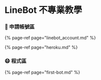 # LineBot 不專業教學

### 🤠 申請帳號區

{% page-ref page="linebot\_account.md" %}

{% page-ref page="heroku.md" %}

### 😷 程式區

{% page-ref page="first-bot.md" %}



